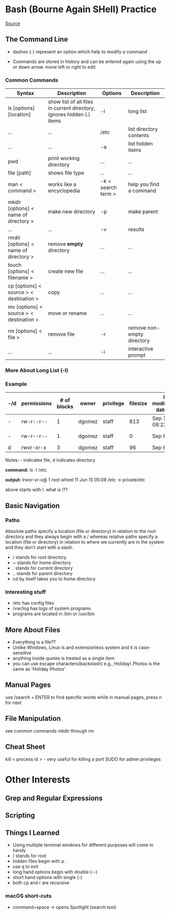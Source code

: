 # Bash (Bourne Again SHell) Practice
[Source](https://ryanstutorials.net/linuxtutorial/)
## The Command Line
- dashes (-) represent an option which help to modify a command

- Commands are stored in history and can be entered again using the up or down arrow. move left or right to edit.

### Common Commands

| Syntax | Description | Options | Description |
| ------ | ----------- | ------- | ----------- |
| ls [options][location]| show list of all files in current directory, ignores hidden (.) items| -l | long list |
| ... | ... | /etc | list directory contents |
| ... | ... | -a | list hidden items |
| pwd | print working directory | ... | ... |
| file [path] | shows file type | ... | ... |
| man < command > | works like a encyclopedia | -k < search term > | help you find a command |
| mkdir [options] < name of directory > | make new directory | -p | make parent |
| ... | ... | -v | results |
| rmdir [options] < name of directory > | remove **empty** directory | ... | ... |
| touch [options] < filename > | create new file | ... | ... |
| cp [options] < source > < destination > | copy | ... | ... |
| mv [options] < source > < destination > | move or rename | ... | ... |
| rm [options] < file > | remove file | -r | remove non-empty directory |
| ... | ... | -i | interactive prompt |

### More About Long List (-l)

### Example

| -/d | permissions | # of blocks | owner | privilege | filesize | last modification date/time | name |
|---- | ----------- | ----------- | ----- | --------- | -------- | --------------------------- | ---- |
| - | rw-r--r-- | 1 | dgomez | staff | 813 | Sep 13 08:23 | bash.md |
| - | rw-r--r-- | 1 | dgomez | staff | 0 | Sep  6 15:11 | class-01.md |
| d | rwxr-xr-x | 3 | dgomez | staff | 96 | Sep  6 15:13 | prework |

Notes: - indicates file, d indicates directory

**command:** ls -l /etc

**output:** lrwxr-xr-x@ 1 root  wheel  11 Jun 15 05:08 /etc -> private/etc

above starts with l. what is l??

## Basic Navigation
### Paths
Absolute paths specify a location (file or directory) in relation to the root directory and they always begin with a / whereas relative paths specify a location (file or directory) in relation to where we currently are in the system and they don't start with a slash.

- / stands for root directory
- ~ stands for home directory
- . stands for current directory
- .. stands for parent directory
- cd by itself takes you to home directory

### Interesting stuff

- /etc has config files
- /var/log has logs of system programs
- programs are located in /bin or /usr/bin

## More About Files

- Everything is a file??
- Unlike Windows, Linux is and extensionless system and it is case-sensitive
- anything inside quotes is treated as a single item
- you can use escape characters(backslash) e.g., Holiday\ Photos is the same as 'Holiday Photos'

## Manual Pages

use /search + ENTER to find specific words while in manual pages, press n for next

## File Manipulation
 see common commands mkdir through rm

## Cheat Sheet

kill < process id > - very useful for killing a port
SUDO for admin privileges

# Other Interests
## Grep and Regular Expressions
## Scripting

## Things I Learned
- Using multiple terminal windows for different purposes will come in handy
- / stands for root
- hidden files begin with a .
- use q to exit
- long hand options begin with double (--)
- short hand options with single (-)
- both cp and r are recursive

### macOS short-cuts
- command+space -> opens Spotlight (search tool)


